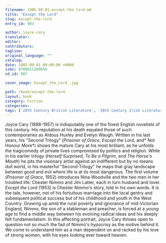```yaml
---
filename: 1985-09-01-except-the-lord.md
title: "Except the Lord"
slug: except-the-lord
entry_id: 903

author: joyce-cary
translator: 
editor: 
contributors: 
tagline: 
original_language: ""
catalog: 
date: 1985-09-01 00:00:00 +0000 
isbn: 9780811209656
nd_id: 607

cover_image: Except_the_Lord_.jpg

path: /book/except-the-lord
layout: book
category: Fiction
categories: 
tags: ['20th Century British Literature', '20th Century Irish Literature', 'Modernism', 'Second Trilogy']
---
```

Joyce Cary (1888-1957) is indisputably one of the finest English novelists of this century. His reputation at his death equaled those of such contemporaries as Aldous Huxley and Evelyn Waugh. Written in his last years, his "Second Trilogy” (*Prisoner of Grace*, *Except the Lord*, and* Not Honour More*) shows the mature Cary at his most brilliant, as he unfolds the tragicomedy of private lives compromised by politics and religion. While in his earlier trilogy (*Herself Surprised*, *To Be a Pilgrim*, and *The Horse's Mouth*) he pits the visionary artist against an indifferent but by no means dull world, in his masterful "Second Trilogy" he maps that gray landscape between good and evil where life is at its most dangerous. The first volume (*Prisoner of Grace*, 1952) introduces Nina Woodville and the two men in her troubled life: Chester Nimmo and Jim Latter, each in turn husband and lover. *Except the Lord* (1953) is Chester Nimmo's story, told in his own words. It is the tale, however, not of his fortuitous marriage into the local gentry and subsequent political success but of his childhood and youth in the West Country. Growing up amid the rural poverty and ignorance of mid-Victorian England, Nimmo, the son of a stableman and preacher, is forced at a young age to find a middle way between his evolving radical ideas and his deeply felt fundamentalism. In this affecting portrait, Joyce Cary throws open to question not so much the fad of Nimmo's hypocrisy as the motive behind it. We come to understand him as a man dependent on and racked by his love of strong women, with his eyes looking ever toward heaven.





